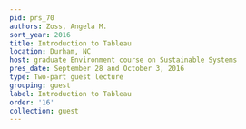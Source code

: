```yaml
---
pid: prs_70
authors: Zoss, Angela M.
sort_year: 2016
title: Introduction to Tableau
location: Durham, NC
host: graduate Environment course on Sustainable Systems
pres_date: September 28 and October 3, 2016
type: Two-part guest lecture
grouping: guest
label: Introduction to Tableau
order: '16'
collection: guest
---
```

